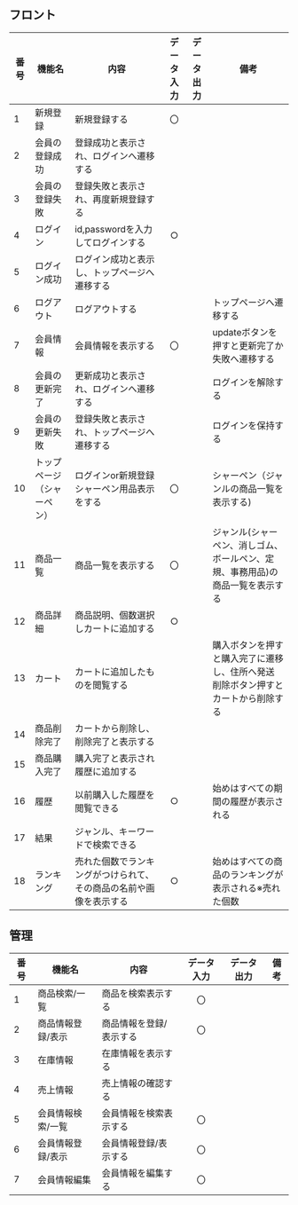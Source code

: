 ## フロント
|番号|機能名|内容|データ入力|データ出力|備考|
|---|---|---|:---:|:---:|---|
|1|新規登録|新規登録する|〇|||
|2|会員の登録成功|登録成功と表示され、ログインへ遷移する||||
|3|会員の登録失敗|登録失敗と表示され、再度新規登録する||||
|4|ログイン|id,passwordを入力してログインする|○|||
|5|ログイン成功|ログイン成功と表示し、トップページへ遷移する||||
|6|ログアウト|ログアウトする|||トップページへ遷移する|
|7|会員情報|会員情報を表示する|〇||updateボタンを押すと更新完了か失敗へ遷移する|
|8|会員の更新完了|更新成功と表示され、ログインへ遷移する|||ログインを解除する|
|9|会員の更新失敗|登録失敗と表示され、トップページへ遷移する|||ログインを保持する|
|10|トップページ（シャーペン）|ログインor新規登録<br>シャーペン用品表示をする|〇||シャーペン（ジャンルの商品一覧を表示する)|
|11|商品一覧|商品一覧を表示する|〇||ジャンル(シャーペン、消しゴム、ボールペン、定規、事務用品)の商品一覧を表示する|
|12|商品詳細|商品説明、個数選択しカートに追加する|○|||
|13|カート|カートに追加したものを閲覧する|||購入ボタンを押すと購入完了に遷移し、住所へ発送<br>削除ボタン押すとカートから削除する|
|14|商品削除完了|カートから削除し、削除完了と表示する||||
|15|商品購入完了|購入完了と表示され履歴に追加する||||
|16|履歴|以前購入した履歴を閲覧できる|○||始めはすべての期間の履歴が表示される|
|17|結果|ジャンル、キーワードで検索できる||||
|18|ランキング|売れた個数でランキングがつけられて、その商品の名前や画像を表示する|○||始めはすべての商品のランキングが表示される※売れた個数|




## 管理
|番号|機能名|内容|データ入力|データ出力|備考|
|---|---|---|:---:|:---:|---|
|1|商品検索/一覧|商品を検索表示する|〇|||
|2|商品情報登録/表示|商品情報を登録/表示する|〇|||
|3|在庫情報|在庫情報を表示する||||
|4|売上情報|売上情報の確認する||||
|5|会員情報検索/一覧|会員情報を検索表示する|〇|||
|6|会員情報登録/表示|会員情報登録/表示する|〇|||
|7|会員情報編集|会員情報を編集する|〇|||


